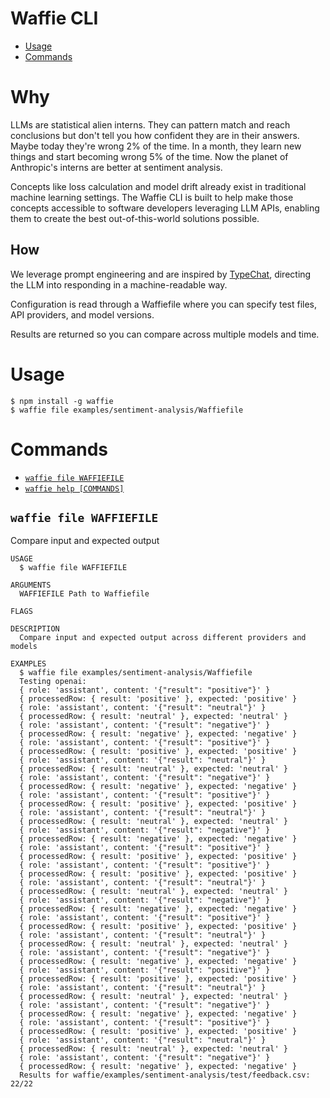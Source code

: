 Waffie CLI
=================

<!-- toc -->
* [Usage](#usage)
* [Commands](#commands)
<!-- tocstop -->

# Why
LLMs are statistical alien interns. They can pattern match and reach conclusions but
don't tell you how confident they are in their answers. Maybe today they're wrong 2%
of the time. In a month, they learn new things and start becoming wrong 5% of the time.
Now the planet of Anthropic's interns are better at sentiment analysis.

Concepts like loss calculation and model drift already exist in traditional machine learning settings. The Waffie CLI is built to help make those concepts accessible to software developers leveraging LLM APIs, enabling them to create the best out-of-this-world solutions possible.

## How
We leverage prompt engineering and are inspired by [TypeChat](https://github.com/microsoft/TypeChat/),
directing the LLM into responding in a machine-readable way.

Configuration is read through a Waffiefile where you can specify test files, API providers,
and model versions.

Results are returned so you can compare across multiple models and time.

# Usage
<!-- usage -->
```sh-session
$ npm install -g waffie
$ waffie file examples/sentiment-analysis/Waffiefile
```
<!-- usagestop -->


# Commands
<!-- commands -->
* [`waffie file WAFFIEFILE`](#waffie-file-waffiefile)
* [`waffie help [COMMANDS]`](#waffie-help-commands)

## `waffie file WAFFIEFILE`

Compare input and expected output

```
USAGE
  $ waffie file WAFFIEFILE

ARGUMENTS
  WAFFIEFILE Path to Waffiefile

FLAGS

DESCRIPTION
  Compare input and expected output across different providers and models

EXAMPLES
  $ waffie file examples/sentiment-analysis/Waffiefile
  Testing openai:
  { role: 'assistant', content: '{"result": "positive"}' }
  { processedRow: { result: 'positive' }, expected: 'positive' }
  { role: 'assistant', content: '{"result": "neutral"}' }
  { processedRow: { result: 'neutral' }, expected: 'neutral' }
  { role: 'assistant', content: '{"result": "negative"}' }
  { processedRow: { result: 'negative' }, expected: 'negative' }
  { role: 'assistant', content: '{"result": "positive"}' }
  { processedRow: { result: 'positive' }, expected: 'positive' }
  { role: 'assistant', content: '{"result": "neutral"}' }
  { processedRow: { result: 'neutral' }, expected: 'neutral' }
  { role: 'assistant', content: '{"result": "negative"}' }
  { processedRow: { result: 'negative' }, expected: 'negative' }
  { role: 'assistant', content: '{"result": "positive"}' }
  { processedRow: { result: 'positive' }, expected: 'positive' }
  { role: 'assistant', content: '{"result": "neutral"}' }
  { processedRow: { result: 'neutral' }, expected: 'neutral' }
  { role: 'assistant', content: '{"result": "negative"}' }
  { processedRow: { result: 'negative' }, expected: 'negative' }
  { role: 'assistant', content: '{"result": "positive"}' }
  { processedRow: { result: 'positive' }, expected: 'positive' }
  { role: 'assistant', content: '{"result": "positive"}' }
  { processedRow: { result: 'positive' }, expected: 'positive' }
  { role: 'assistant', content: '{"result": "neutral"}' }
  { processedRow: { result: 'neutral' }, expected: 'neutral' }
  { role: 'assistant', content: '{"result": "negative"}' }
  { processedRow: { result: 'negative' }, expected: 'negative' }
  { role: 'assistant', content: '{"result": "positive"}' }
  { processedRow: { result: 'positive' }, expected: 'positive' }
  { role: 'assistant', content: '{"result": "neutral"}' }
  { processedRow: { result: 'neutral' }, expected: 'neutral' }
  { role: 'assistant', content: '{"result": "negative"}' }
  { processedRow: { result: 'negative' }, expected: 'negative' }
  { role: 'assistant', content: '{"result": "positive"}' }
  { processedRow: { result: 'positive' }, expected: 'positive' }
  { role: 'assistant', content: '{"result": "neutral"}' }
  { processedRow: { result: 'neutral' }, expected: 'neutral' }
  { role: 'assistant', content: '{"result": "negative"}' }
  { processedRow: { result: 'negative' }, expected: 'negative' }
  { role: 'assistant', content: '{"result": "positive"}' }
  { processedRow: { result: 'positive' }, expected: 'positive' }
  { role: 'assistant', content: '{"result": "neutral"}' }
  { processedRow: { result: 'neutral' }, expected: 'neutral' }
  { role: 'assistant', content: '{"result": "negative"}' }
  { processedRow: { result: 'negative' }, expected: 'negative' }
  Results for waffie/examples/sentiment-analysis/test/feedback.csv: 22/22
```
